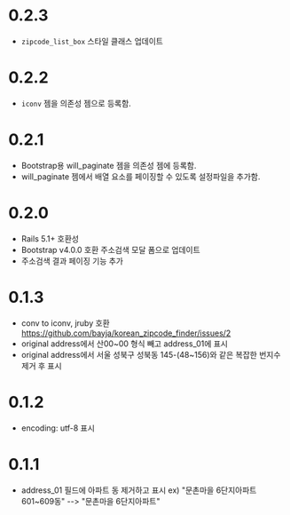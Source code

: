 0.2.3
=====================

* `zipcode_list_box` 스타일 클래스 업데이트

0.2.2
=====================

* `iconv` 젬을 의존성 젬으로 등록함. 

0.2.1
=====================

* Bootstrap용 will_paginate 젬을 의존성 젬에 등록함.
* will_paginate 젬에서 배열 요소를 페이징할 수 있도록 설정파일을 추가함.

0.2.0
=====================

* Rails 5.1+ 호환성
* Bootstrap v4.0.0 호환 주소검색 모달 폼으로 업데이트
* 주소검색 결과 페이징 기능 추가

0.1.3
=====================

* conv to iconv, jruby 호환 https://github.com/bayja/korean_zipcode_finder/issues/2
* original address에서 산00~00 형식 빼고 address_01에 표시
* original address에서 서울 성북구 성북동 145-(48~156)와 같은 복잡한 번지수 제거 후 표시


0.1.2
=====================

* encoding: utf-8 표시


0.1.1
=====================

* address_01 필드에 아파트 동 제거하고 표시 ex) "문촌마을 6단지아파트 601~609동" --> "문촌마을 6단지아파트"


